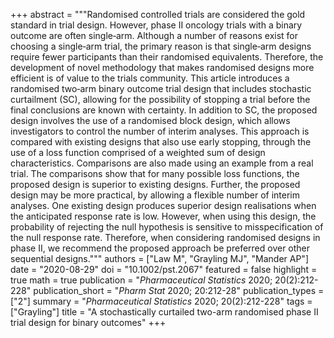 +++
abstract = """Randomised controlled trials are considered the gold standard in trial design. However, phase II oncology trials with a binary outcome are often single‐arm. Although a number of reasons exist for choosing a single‐arm trial, the primary reason is that single‐arm designs require fewer participants than their randomised equivalents. Therefore, the development of novel methodology that makes randomised designs more efficient is of value to the trials community. This article introduces a randomised two‐arm binary outcome trial design that includes stochastic curtailment (SC), allowing for the possibility of stopping a trial before the final conclusions are known with certainty. In addition to SC, the proposed design involves the use of a randomised block design, which allows investigators to control the number of interim analyses. This approach is compared with existing designs that also use early stopping, through the use of a loss function comprised of a weighted sum of design characteristics. Comparisons are also made using an example from a real trial. The comparisons show that for many possible loss functions, the proposed design is superior to existing designs. Further, the proposed design may be more practical, by allowing a flexible number of interim analyses. One existing design produces superior design realisations when the anticipated response rate is low. However, when using this design, the probability of rejecting the null hypothesis is sensitive to misspecification of the null response rate. Therefore, when considering randomised designs in phase II, we recommend the proposed approach be preferred over other sequential designs."""
authors = ["Law M", "Grayling MJ", "Mander AP"]
date = "2020-08-29"
doi = "10.1002/pst.2067"
featured = false
highlight = true
math = true
publication = "*Pharmaceutical Statistics* 2020; 20(2):212-228"
publication_short = "*Pharm Stat* 2020; 20:212-28"
publication_types = ["2"]
summary = "*Pharmaceutical Statistics* 2020; 20(2):212-228"
tags = ["Grayling"]
title = "A stochastically curtailed two-arm randomised phase II trial design for binary outcomes"
+++
